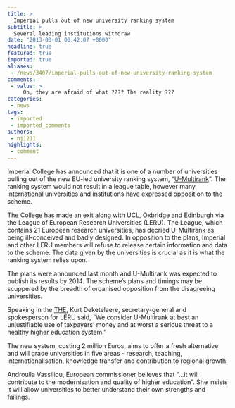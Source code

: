 ```yaml
---
title: >
  Imperial pulls out of new university ranking system
subtitle: >
  Several leading institutions withdraw
date: "2013-03-01 00:42:07 +0000"
headline: true
featured: true
imported: true
aliases:
 - /news/3407/imperial-pulls-out-of-new-university-ranking-system
comments:
 - value: >
     Oh, they are afraid of what ???? The reality ???
categories:
 - news
tags:
 - imported
 - imported_comments
authors:
 - nj1211
highlights:
 - comment
---
```


Imperial College has announced that it is one of a number of universities pulling out of the new EU-led university ranking system, “[U-Multirank](http://www.universityworldnews.com/article.php?story=20130214134418891)”. The ranking system would not result in a league table, however many international universities and institutions have expressed opposition to the scheme.

The College has made an exit along with UCL, Oxbridge and Edinburgh via the League of European Research Universities (LERU). The League, which contains 21 European research universities, has decried U-Multirank as being ill-conceived and badly designed.
 In opposition to the plans, Imperial and other LERU members will refuse to release certain information and data to the scheme. The data given by the universities is crucial as it is what the ranking system relies upon.

The plans were announced last month and U-Multirank was expected to publish its results by 2014. The scheme’s plans and timings may be scuppered by the breadth of organised opposition from the disagreeing universities.

Speaking in the [THE](http://www.timeshighereducation.co.uk/story.asp?storycode=422606), Kurt Deketelaere, secretary-general and spokesperson for LERU said, “We consider U-Multirank at best an unjustifiable use of taxpayers’ money and at worst a serious threat to a healthy higher education system.”

The new system, costing 2 million Euros, aims to offer a fresh alternative and will grade universities in five areas - research, teaching, internationalisation, knowledge transfer and contribution to regional growth.

Androulla Vassiliou, European commissioner believes that “…it will contribute to the modernisation and quality of higher education”. She insists it will allow universities to better understand their own strengths and failings.
